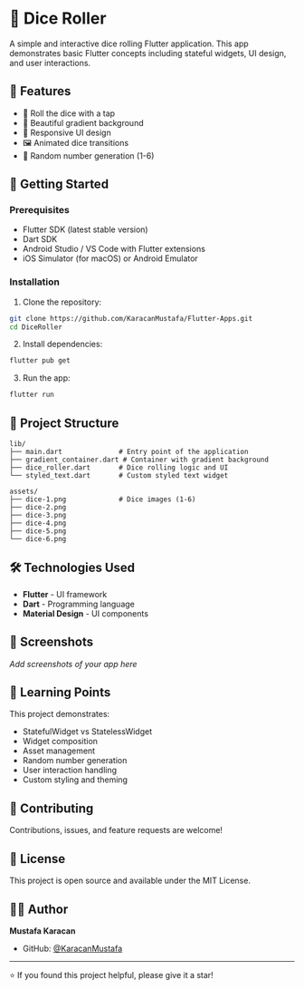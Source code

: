 # 🎲 Dice Roller

A simple and interactive dice rolling Flutter application. This app demonstrates basic Flutter concepts including stateful widgets, UI design, and user interactions.

## 📱 Features

- 🎲 Roll the dice with a tap
- 🎨 Beautiful gradient background
- 📐 Responsive UI design
- 🖼️ Animated dice transitions
- 🎯 Random number generation (1-6)

## 🚀 Getting Started

### Prerequisites

- Flutter SDK (latest stable version)
- Dart SDK
- Android Studio / VS Code with Flutter extensions
- iOS Simulator (for macOS) or Android Emulator

### Installation

1. Clone the repository:
```bash
git clone https://github.com/KaracanMustafa/Flutter-Apps.git
cd DiceRoller
```

2. Install dependencies:
```bash
flutter pub get
```

3. Run the app:
```bash
flutter run
```

## 📂 Project Structure

```
lib/
├── main.dart              # Entry point of the application
├── gradient_container.dart # Container with gradient background
├── dice_roller.dart       # Dice rolling logic and UI
└── styled_text.dart       # Custom styled text widget

assets/
├── dice-1.png             # Dice images (1-6)
├── dice-2.png
├── dice-3.png
├── dice-4.png
├── dice-5.png
└── dice-6.png
```

## 🛠️ Technologies Used

- **Flutter** - UI framework
- **Dart** - Programming language
- **Material Design** - UI components

## 📸 Screenshots

_Add screenshots of your app here_

## 📝 Learning Points

This project demonstrates:
- StatefulWidget vs StatelessWidget
- Widget composition
- Asset management
- Random number generation
- User interaction handling
- Custom styling and theming

## 🤝 Contributing

Contributions, issues, and feature requests are welcome!

## 📄 License

This project is open source and available under the MIT License.

## 👨‍💻 Author

**Mustafa Karacan**
- GitHub: [@KaracanMustafa](https://github.com/KaracanMustafa)

---

⭐ If you found this project helpful, please give it a star!
